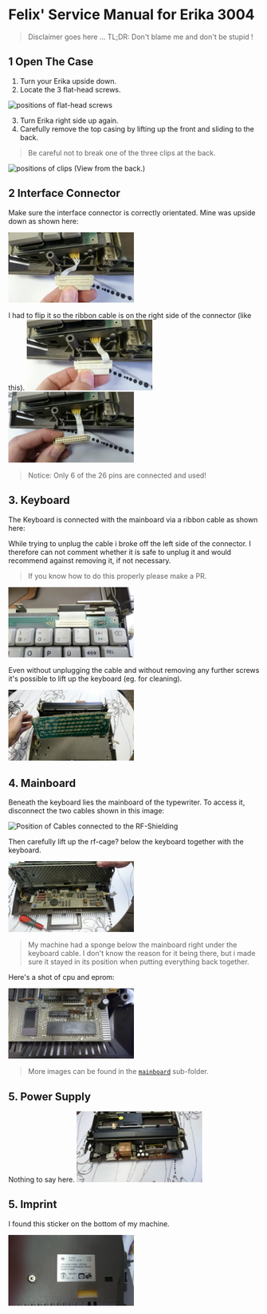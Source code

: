 # Felix' Service Manual for Erika 3004

> Disclaimer goes here ... TL;DR: Don't blame me and don't be stupid !

## 1 Open The Case

1. Turn your Erika upside down.
2. Locate the 3 flat-head screws.

<img src="img/ScrewPositions.png" alt="positions of flat-head screws" width="50%"/>

3. Turn Erika right side up again.
4. Carefully remove the top casing by lifting up the front and sliding to the back.

> Be careful not to break one of the three clips at the back. 

<img src="img/PositionOfClips.png" alt="positions of clips" width="50%"/>
(View from the back.)

## 2 Interface Connector

Make sure the interface connector is correctly orientated.
Mine was upside down as shown here:

<img src="img/ConnectorWrong.JPG" alt="positions of clips" width="50%"/>

I had to flip it so the ribbon cable is on the right side of the connector (like this).
<img src="img/ConnectorCorrect.JPG" alt="positions of clips" width="50%"/>
<img src="img/ConnectorCorrect2.JPG" alt="positions of clips" width="50%"/>

> Notice: Only 6 of the 26 pins are connected and used!

## 3. Keyboard

The Keyboard is connected with the mainboard via a ribbon cable as shown here:

While trying to unplug the cable i broke off the left side of the connector.
I therefore can not comment whether it is safe to unplug it and would recommend against removing it, if not necessary.

> If you know how to do this properly please make a PR.

<img src="img/KeyboardKable.JPG" alt="Ribbon cable that connects keyboard and mainboard" width="50%"/>

Even without unplugging the cable and without removing any further screws it's possible to lift up the keyboard (eg. for cleaning).

<img src="img/KeyboardUnderside.JPG" alt="underside of the keyboard" width="50%"/>

## 4. Mainboard

Beneath the keyboard lies the mainboard of the typewriter.
To access it, disconnect the two cables shown in this image:

<img src="img/RFCables.png" alt="Position of Cables connected to the RF-Shielding" width="50%"/>

Then carefully lift up the rf-cage? below the keyboard together with the keyboard.

<img src="img/CageLifted.JPG" alt="Lifting up the RF-Shield and Keyboard" width="50%"/>

> My machine had a sponge below the mainboard right under the keyboard cable. I don't know the reason for it being there, but i made sure it stayed in its position when putting everything back together.

Here's a shot of cpu and eprom:

<img src="img/CPU_EPROM.JPG" alt="CPU and EPROM" width="50%"/>

> More images can be found in the [`mainboard`](./img/mainboard) sub-folder.

## 5. Power Supply

Nothing to say here.
<img src="img/PowerSupplyAndSteppermotors.JPG" alt="Power Supply and Steppermotors" width="50%"/>

## 5. Imprint

I found this sticker on the bottom of my machine.

<img src="img/Imprint.JPG" alt="Imprint" width="50%"/>